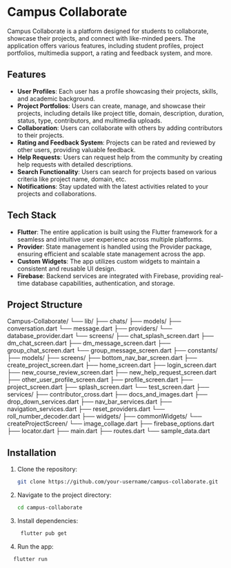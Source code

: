 # Campus Collaborate

Campus Collaborate is a platform designed for students to collaborate, showcase their projects, and connect with like-minded peers. The application offers various features, including student profiles, project portfolios, multimedia support, a rating and feedback system, and more.

## Features

- **User Profiles**: Each user has a profile showcasing their projects, skills, and academic background.
- **Project Portfolios**: Users can create, manage, and showcase their projects, including details like project title, domain, description, duration, status, type, contributors, and multimedia uploads.
- **Collaboration**: Users can collaborate with others by adding contributors to their projects.
- **Rating and Feedback System**: Projects can be rated and reviewed by other users, providing valuable feedback.
- **Help Requests**: Users can request help from the community by creating help requests with detailed descriptions.
- **Search Functionality**: Users can search for projects based on various criteria like project name, domain, etc.
- **Notifications**: Stay updated with the latest activities related to your projects and collaborations.

## Tech Stack

- **Flutter**: The entire application is built using the Flutter framework for a seamless and intuitive user experience across multiple platforms.
- **Provider**: State management is handled using the Provider package, ensuring efficient and scalable state management across the app.
- **Custom Widgets**: The app utilizes custom widgets to maintain a consistent and reusable UI design.
- **Firebase**: Backend services are integrated with Firebase, providing real-time database capabilities, authentication, and storage.

## Project Structure
Campus-Collaborate/
└── lib/
    ├── chats/
        ├── models/
            ├── conversation.dart
            └── message.dart
        ├── providers/
            └── database_provider.dart
        └── screens/
            ├── chat_splash_screen.dart
            ├── dm_chat_screen.dart
            ├── dm_message_screen.dart
            ├── group_chat_screen.dart
            └── group_message_screen.dart
    ├── constants/
    ├── models/
    ├── screens/
        ├── bottom_nav_bar_screen.dart
        ├── create_project_screen.dart
        ├── home_screen.dart
        ├── login_screen.dart
        ├── new_course_review_screen.dart
        ├── new_help_request_screen.dart
        ├── other_user_profile_screen.dart
        ├── profile_screen.dart
        ├── project_screen.dart
        ├── splash_screen.dart
        └── test_screen.dart
    ├── services/
        ├── contributor_cross.dart
        ├── docs_and_images.dart
        ├── drop_down_services.dart
        ├── nav_bar_services.dart
        ├── navigation_services.dart
        ├── reset_providers.dart
        └── roll_number_decoder.dart
    ├── widgets/
        ├── commonWidgets/
        └── createProjectScreen/
            └── image_collage.dart
    ├── firebase_options.dart
    ├── locator.dart
    ├── main.dart
    ├── routes.dart
    └── sample_data.dart

## Installation

1. Clone the repository:
   ```bash
   git clone https://github.com/your-username/campus-collaborate.git
   ```
2. Navigate to the project directory:
   ```bash
   cd campus-collaborate
   ```
3. Install dependencies:
   ```bash
    flutter pub get
   ```
4. Run the app:
  ```bash
    flutter run
  ```
